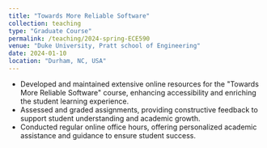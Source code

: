 ```yaml
---
title: "Towards More Reliable Software"
collection: teaching
type: "Graduate Course"
permalink: /teaching/2024-spring-ECE590
venue: "Duke University, Pratt school of Engineering"
date: 2024-01-10
location: "Durham, NC, USA"
---
```


- Developed and maintained extensive online resources for the "Towards More Reliable Software" course, enhancing accessibility and enriching the student learning experience.
- Assessed and graded assignments, providing constructive feedback to support student understanding and academic growth.
- Conducted regular online office hours, offering personalized academic assistance and guidance to ensure student success.
